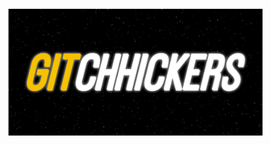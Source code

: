 
![alt text](https://raw.githubusercontent.com/ruimangas/gitchhiking.space/master/app/assets/images/header_mail.png "Logo Title Text 1")
